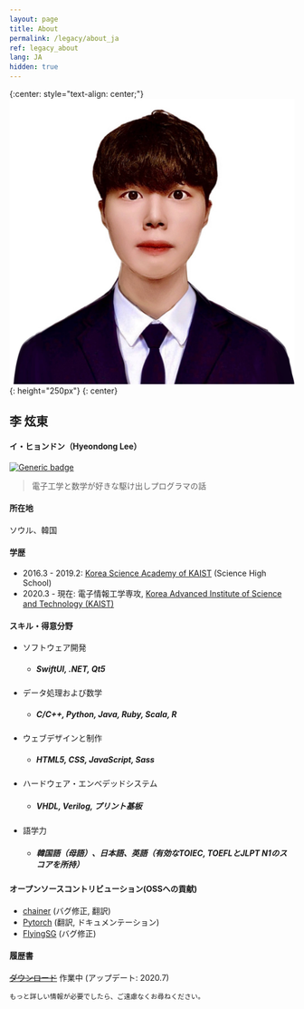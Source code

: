 ```yaml
---
layout: page
title: About
permalink: /legacy/about_ja
ref: legacy_about
lang: JA
hidden: true
---
```

{:center: style="text-align: center;"}
![profile](./image/profile.jpg){: height="250px"} 
{: center}

## 李 炫東
#### イ・ヒョンドン（Hyeondong Lee）
[![Generic badge](https://img.shields.io/badge/Email-Hyeondong_Lee-brown.svg)](mailto:hyeondnl@kaist.ac.kr) 
> 電子工学と数学が好きな駆け出しプログラマの話


#### 所在地
ソウル、韓国

#### 学歴
- 2016.3 - 2019.2: [Korea Science Academy of KAIST](https://ksa.hs.kr/Eng) (Science High School)
- 2020.3 - 現在: 電子情報工学専攻, [Korea Advanced Institute of Science and Technology (KAIST)](https://www.kaist.ac.kr/en/)

#### スキル・得意分野
- ソフトウェア開発
    - ##### SwiftUI, .NET, Qt5
- データ処理および数学
    - ##### C/C++, Python, Java, Ruby, Scala, R
- ウェブデザインと制作
    - ##### HTML5, CSS, JavaScript, Sass
- ハードウェア・エンベデッドシステム
    - ##### VHDL, Verilog, プリント基板
- 語学力
    - ##### 韓国語（母語）、日本語、英語（有効なTOIEC, TOEFLとJLPT N1のスコアを所持）

#### オープンソースコントリビューション(OSSへの貢献)
- [chainer]() (バグ修正, 翻訳)
- [Pytorch]() (翻訳, ドキュメンテーション)
- [FlyingSG]() (バグ修正)

#### 履歴書
 [~~ダウンロード~~]() 作業中 (アップデート: 2020.7)


`もっと詳しい情報が必要でしたら、ご遠慮なくお尋ねください。`
